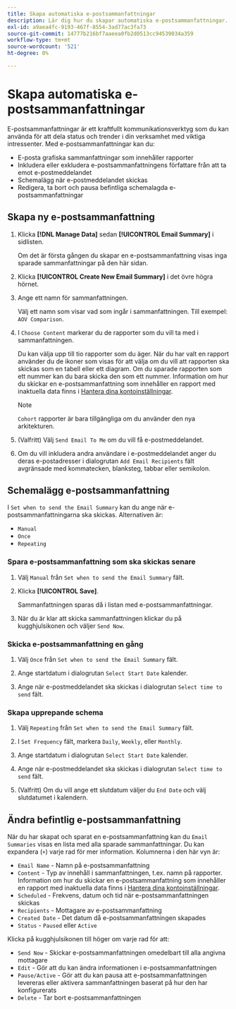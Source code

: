 ```yaml
---
title: Skapa automatiska e-postsammanfattningar
description: Lär dig hur du skapar automatiska e-postsammanfattningar.
exl-id: a9aea4fc-9193-467f-8554-3ad77ac3fa73
source-git-commit: 14777b216bf7aaeea0fb2d0513cc94539034a359
workflow-type: tm+mt
source-wordcount: '521'
ht-degree: 0%

---
```


# Skapa automatiska e-postsammanfattningar

E-postsammanfattningar är ett kraftfullt kommunikationsverktyg som du kan använda för att dela status och trender i din verksamhet med viktiga intressenter. Med e-postsammanfattningar kan du:

* E-posta grafiska sammanfattningar som innehåller rapporter
* Inkludera eller exkludera e-postsammanfattningens författare från att ta emot e-postmeddelandet
* Schemalägg när e-postmeddelandet skickas
* Redigera, ta bort och pausa befintliga schemalagda e-postsammanfattningar

## Skapa ny e-postsammanfattning

1. Klicka **[!DNL Manage Data]** sedan **[!UICONTROL Email Summary]** i sidlisten.

   Om det är första gången du skapar en e-postsammanfattning visas inga sparade sammanfattningar på den här sidan.

1. Klicka **[!UICONTROL Create New Email Summary]** i det övre högra hörnet.

1. Ange ett namn för sammanfattningen.

   Välj ett namn som visar vad som ingår i sammanfattningen. Till exempel: `AOV Comparison`.

1. I `Choose Content` markerar du de rapporter som du vill ta med i sammanfattningen.

   Du kan välja upp till tio rapporter som du äger. När du har valt en rapport använder du de ikoner som visas för att välja om du vill att rapporten ska skickas som en tabell eller ett diagram. Om du sparade rapporten som ett nummer kan du bara skicka den som ett nummer. Information om hur du skickar en e-postsammanfattning som innehåller en rapport med inaktuella data finns i [Hantera dina kontoinställningar](../../administrator/account-management/managing-account-settings.md).

   >[!NOTE]
   >
   >`Cohort` rapporter är bara tillgängliga om du använder den nya arkitekturen.

1. (Valfritt) Välj `Send Email To Me` om du vill få e-postmeddelandet.

1. Om du vill inkludera andra användare i e-postmeddelandet anger du deras e-postadresser i dialogrutan `Add Email Recipients` fält avgränsade med kommatecken, blanksteg, tabbar eller semikolon.

## Schemalägg e-postsammanfattning

I `Set when to send the Email Summary` kan du ange när e-postsammanfattningarna ska skickas. Alternativen är:

* `Manual`
* `Once`
* `Repeating`

### Spara e-postsammanfattning som ska skickas senare

1. Välj `Manual` från `Set when to send the Email Summary` fält.

1. Klicka **[!UICONTROL Save]**.

   Sammanfattningen sparas då i listan med e-postsammanfattningar.

1. När du är klar att skicka sammanfattningen klickar du på kugghjulsikonen och väljer `Send Now`.

### Skicka e-postsammanfattning en gång

1. Välj `Once` från `Set when to send the Email Summary` fält.

1. Ange startdatum i dialogrutan `Select Start Date` kalender.

1. Ange när e-postmeddelandet ska skickas i dialogrutan `Select time to send` fält.

### Skapa upprepande schema

1. Välj `Repeating` från `Set when to send the Email Summary` fält.

1. I `Set Frequency` fält, markera `Daily`, `Weekly`, eller `Monthly`.

1. Ange startdatum i dialogrutan `Select Start Date` kalender.

1. Ange när e-postmeddelandet ska skickas i dialogrutan `Select time to send` fält.

1. (Valfritt) Om du vill ange ett slutdatum väljer du `End Date` och välj slutdatumet i kalendern.

## Ändra befintlig e-postsammanfattning

När du har skapat och sparat en e-postsammanfattning kan du `Email Summaries` visas en lista med alla sparade sammanfattningar. Du kan expandera (`+`) varje rad för mer information. Kolumnerna i den här vyn är:

* `Email Name` - Namn på e-postsammanfattning
* `Content` - Typ av innehåll i sammanfattningen, t.ex. namn på rapporter. Information om hur du skickar en e-postsammanfattning som innehåller en rapport med inaktuella data finns i [Hantera dina kontoinställningar](../../administrator/account-management/managing-account-settings.md).
* `Scheduled` - Frekvens, datum och tid när e-postsammanfattningen skickas
* `Recipients` - Mottagare av e-postsammanfattning
* `Created Date` - Det datum då e-postsammanfattningen skapades
* `Status` - `Paused` eller `Active`

Klicka på kugghjulsikonen till höger om varje rad för att:

* `Send Now` - Skickar e-postsammanfattningen omedelbart till alla angivna mottagare
* `Edit` - Gör att du kan ändra informationen i e-postsammanfattningen
* `Pause/Active` - Gör att du kan pausa att e-postsammanfattningen levereras eller aktivera sammanfattningen baserat på hur den har konfigurerats
* `Delete` - Tar bort e-postsammanfattningen
